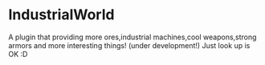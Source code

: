 # IndustrialWorld
A plugin that providing more ores,industrial machines,cool weapons,strong armors and more interesting things! (under development!)
Just look up is OK :D
